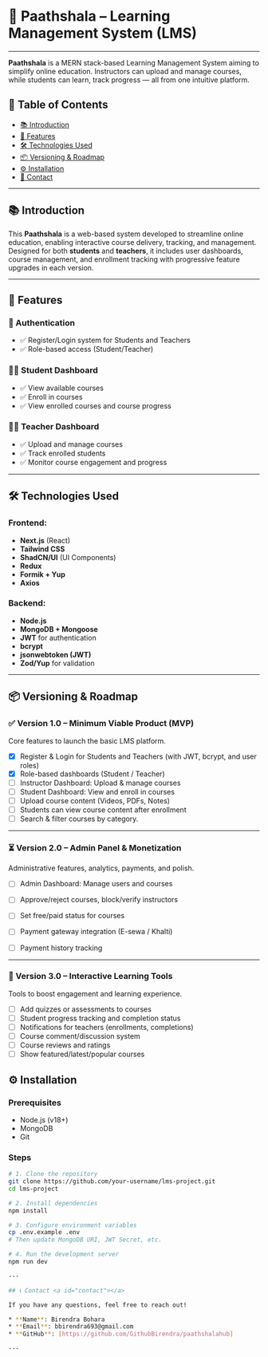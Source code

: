 # 📘 Paathshala – Learning Management System (LMS)
---

**Paathshala** is a MERN stack-based Learning Management System aiming to simplify online education. Instructors can upload and manage courses, while students can learn, track progress — all from one intuitive platform.

## 📌 Table of Contents

- [📚 Introduction](#-introduction)
- [🚀 Features](#-features)
- [🛠️ Technologies Used](#️-technologies-used)
- [📦 Versioning & Roadmap](#-versioning--roadmap)
- [⚙️ Installation](#️-installation)
- [📩 Contact](#-contact)

---

## 📚 Introduction

This **Paathshala** is a web-based system developed to streamline online education, enabling interactive course delivery, tracking, and management. Designed for both **students** and **teachers**, it includes user dashboards, course management, and enrollment tracking with progressive feature upgrades in each version.

---

## 🚀 Features

### 👤 Authentication
- ✅ Register/Login system for Students and Teachers
- ✅ Role-based access (Student/Teacher)

### 🧑‍🎓 Student Dashboard
- ✅ View available courses
- ✅ Enroll in courses
- ✅ View enrolled courses and course progress

### 👨‍🏫 Teacher Dashboard
- ✅ Upload and manage courses
- ✅ Track enrolled students
- ✅ Monitor course engagement and progress

---

## 🛠️ Technologies Used

### Frontend:
- **Next.js** (React)
- **Tailwind CSS** 
- **ShadCN/UI** (UI Components)
- **Redux**
- **Formik + Yup**
- **Axios**

### Backend:
- **Node.js** 
- **MongoDB + Mongoose**
- **JWT** for authentication
- **bcrypt**
- **jsonwebtoken (JWT)**
- **Zod/Yup** for validation

---
## 📦 Versioning & Roadmap

### ✅ Version 1.0 – Minimum Viable Product (MVP)

Core features to launch the basic LMS platform.

- [x] Register & Login for Students and Teachers (with JWT, bcrypt, and user roles)
- [x] Role-based dashboards (Student / Teacher)
- [ ] Instructor Dashboard: Upload & manage courses
- [ ] Student Dashboard: View and enroll in courses
- [ ] Upload course content (Videos, PDFs, Notes)
- [ ] Students can view course content after enrollment
- [ ] Search & filter courses by category.
---

### ⏳ Version 2.0 – Admin Panel & Monetization
Administrative features, analytics, payments, and polish.

- [ ] Admin Dashboard: Manage users and courses
- [ ] Approve/reject courses, block/verify instructors
- [ ] Set free/paid status for courses
- [ ] Payment gateway integration (E-sewa / Khalti)
- [ ] Payment history tracking



---

### 🔲 Version 3.0 – Interactive Learning Tools
Tools to boost engagement and learning experience.

- [ ] Add quizzes or assessments to courses
- [ ] Student progress tracking and completion status
- [ ] Notifications for teachers (enrollments, completions)
- [ ] Course comment/discussion system
- [ ] Course reviews and ratings
- [ ] Show featured/latest/popular courses

## ⚙️ Installation
### Prerequisites
- Node.js (v18+)
- MongoDB
- Git

### Steps

```bash
# 1. Clone the repository
git clone https://github.com/your-username/lms-project.git
cd lms-project

# 2. Install dependencies
npm install

# 3. Configure environment variables
cp .env.example .env
# Then update MongoDB URI, JWT Secret, etc.

# 4. Run the development server
npm run dev

---

## 📞 Contact <a id="contact"></a>

If you have any questions, feel free to reach out!

* **Name**: Birendra Bohara  
* **Email**: bbirendra693@gmail.com  
* **GitHub**: [https://github.com/GithubBirendra/paathshalahub]

---


